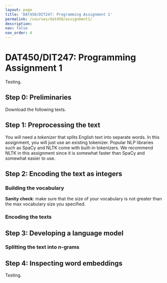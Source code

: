 ```yaml
---
layout: page
title: 'DAT450/DIT247: Programming Assignment 1'
permalink: /courses/dat450/assignment1/
description:
nav: false
nav_order: 4
---
```


# DAT450/DIT247: Programming Assignment 1

Testing.

## Step 0: Preliminaries

Download the following texts.

## Step 1: Preprocessing the text

You will need a *tokenizer* that splits English text into separate words. In this assignment, you will just use an existing tokenizer. Popular NLP libraries such as SpaCy and NLTK come with built-in tokenizers. We recommend NLTK in this assignment since it is somewhat faster than SpaCy and somewhat easier to use.



## Step 2: Encoding the text as integers

### Building the vocabulary

**Sanity check**: make sure that the size of your vocabulary is not greater than the max vocabulary size you specified.

### Encoding the texts

## Step 3: Developing a language model

### Splitting the text into *n*-grams

## Step 4: Inspecting word embeddings

Testing.